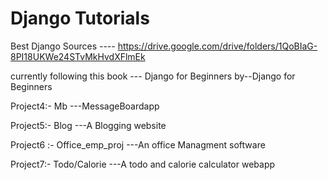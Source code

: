 # Django Tutorials 
Best Django Sources ---- https://drive.google.com/drive/folders/1QoBIaG-8PI18UKWe24STvMkHvdXFlmEk

currently following this book --- Django for Beginners by--Django for Beginners

Project4:- Mb ---MessageBoardapp 

Project5:- Blog  ---A Blogging website

Project6 :- Office_emp_proj   ---An office Managment software

Project7:- Todo/Calorie     ---A todo and calorie calculator webapp 
